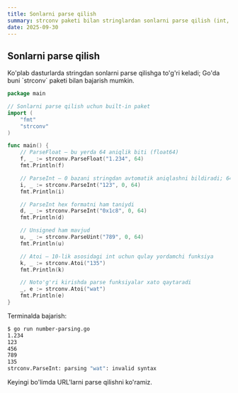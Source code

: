 ```yaml
---
title: Sonlarni parse qilish
summary: strconv paketi bilan stringlardan sonlarni parse qilish (int, uint, float, hex, Atoi).
date: 2025-09-30
---
```


## Sonlarni parse qilish

<div class="my-md-content">
Ko'plab dasturlarda stringdan sonlarni parse qilishga to'g'ri keladi; Go'da buni `strconv` paketi bilan bajarish mumkin.

```go
package main

// Sonlarni parse qilish uchun built-in paket
import (
    "fmt"
    "strconv"
)

func main() {
    // ParseFloat — bu yerda 64 aniqlik biti (float64)
    f, _ := strconv.ParseFloat("1.234", 64)
    fmt.Println(f)

    // ParseInt — 0 bazani stringdan avtomatik aniqlashni bildiradi; 64 — natija 64 bitga sig'ishi shart
    i, _ := strconv.ParseInt("123", 0, 64)
    fmt.Println(i)

    // ParseInt hex formatni ham taniydi
    d, _ := strconv.ParseInt("0x1c8", 0, 64)
    fmt.Println(d)

    // Unsigned ham mavjud
    u, _ := strconv.ParseUint("789", 0, 64)
    fmt.Println(u)

    // Atoi — 10-lik asosidagi int uchun qulay yordamchi funksiya
    k, _ := strconv.Atoi("135")
    fmt.Println(k)

    // Noto'g'ri kirishda parse funksiyalar xato qaytaradi
    _, e := strconv.Atoi("wat")
    fmt.Println(e)
}
```

Terminalda bajarish:
```bash
$ go run number-parsing.go 
1.234
123
456
789
135
strconv.ParseInt: parsing "wat": invalid syntax
```

Keyingi bo'limda URL'larni parse qilishni ko'ramiz.
</div>
